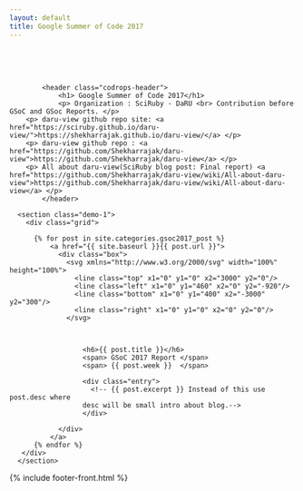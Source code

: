```yaml
---
layout: default
title: Google Summer of Code 2017
---
```


<div class="container" style= "padding-top:50px;">
			<!-- Top Navigation -->

			<header class="codrops-header">
				<h1> Google Summer of Code 2017</h1>
				<p> Organization : SciRuby - DaRU <br> Contribution before GSoC and GSoc Reports. </p>
        <p> daru-view github repo site: <a href="https://sciruby.github.io/daru-view/">https://shekharrajak.github.io/daru-view/</a> </p>
        <p> daru-view github repo : <a href="https://github.com/Shekharrajak/daru-view">https://github.com/Shekharrajak/daru-view</a> </p>
        <p> All about daru-view(SciRuby blog post: Final report) <a href="https://github.com/Shekharrajak/daru-view/wiki/All-about-daru-view">https://github.com/Shekharrajak/daru-view/wiki/All-about-daru-view</a> </p>
			</header>

      <section class="demo-1">
        <div class="grid">

          {% for post in site.categories.gsoc2017_post %}
              <a href="{{ site.baseurl }}{{ post.url }}">
                <div class="box">
                  <svg xmlns="http://www.w3.org/2000/svg" width="100%" height="100%">
                    <line class="top" x1="0" y1="0" x2="3000" y2="0"/>
                    <line class="left" x1="0" y1="460" x2="0" y2="-920"/>
                    <line class="bottom" x1="0" y1="400" x2="-3000" y2="300"/>
                    <line class="right" x1="0" y1="0" x2="0" y2="0"/>
                  </svg>



                      <h6>{{ post.title }}</h6>
                      <span> GSoC 2017 Report </span>
                      <span> {{ post.week }}  </span>

                      <div class="entry">
                        <!-- {{ post.excerpt }} Instead of this use post.desc where
                      desc will be small intro about blog.-->
                      </div>

                </div>
              </a>
          {% endfor %}
       </div>
      </section>
</div>

{% include footer-front.html %}
